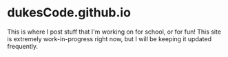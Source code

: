 # dukesCode.github.io

This is where I post stuff that I'm working on for school, or for fun! This site is extremely work-in-progress right now, but I will be keeping it updated frequently.
